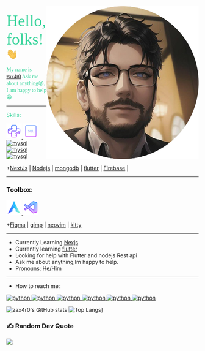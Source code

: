 <img align="right" src="me2.png" />
<!-- FONTS -->
<link rel="preconnect" href="https://fonts.googleapis.com">
<link rel="preconnect" href="https://fonts.gstatic.com" crossorigin>
<link href="https://fonts.googleapis.com/css2?family=Ephesis&display=swap" rel="stylesheet">
<!-- Greetings -->

<span style="color: #34D399; font-family: 'Ephesis', cursive
; font-size: 3em;">
Hello, folks!
</span>
<img src="wave.gif" width="30px">

<span style="color: #34D399; font-family: 'JETBRAINS MONO', cursive;
; font-size: 1em;">
My name is
<span style="color: #60A5FA; font-family: 'JETBRAINS MONO', cursive;
; font-size: 1em; ">
[zax4r0](https://zax4r0.web.app)
</span>Ask me about anything😜, I am happy to help😁
</span>

---

<span align="left" style="color: #34D399; font-family: 'JETBRAINS MONO', 
; font-size: 1.em;">
Skills:
</span>

<p align="left"> <a href="https://www.python.org" target="_blank"> <img src="media/icons8-python.svg" alt="python" width="40" height="40"/>
</a>   <a href="https://www.mysql.com/" target="_blank"> <img src="media/icons8-sql-96.svg" alt="mysql" width="40" height="40"/> </a>
 <a href="https://www.javascript.com/" target="_blank"> <img src="https://img.icons8.com/nolan/64/js.png" alt="mysql" width="40" height="40"/> </a>
 <a href="https://reactjs.org/" target="_blank"> <img src="https://img.icons8.com/nolan/64/react-native.png" alt="mysql" width="40" height="40"/> </a>
  <a href="https://angular.io/" target="_blank"> <img src="https://img.icons8.com/nolan/64/angularjs.png" alt="mysql" width="40" height="40"/> </a>

+[NextJs](https://nextjs.org/) | [Nodejs](https://nodejs.org/) | [mongodb](https://www.mongodb.com/) | [flutter](https://flutter.dev/) | [Firebase](https://firebase.google.com/) |

---

<h3 align="left">Toolbox:</h3>
<p align="left"><a href="https://archlinux.org/" target="_blank"> <img src="media/distributor-logo-archlinux.svg" alt="vscode" width="40" height="40"/> </a>
  <a href="https://code.visualstudio.com/" target="_blank"> <img src="media/icons8-visual-studio-code-2019.svg" alt="vscode" width="40" height="40"/> </a>

+[Figma](https://www.figma.com/) | [gimp](https://www.gimp.org/) | [neovim](https://neovim.io/) | [kitty](https://sw.kovidgoyal.net/kitty/)

---

- Currently Learning [Nexjs](https://nextjs.org/)
- Currently learning [flutter](https://flutter.dev/)
- Looking for help with Flutter and nodejs Rest api
- Ask me about anything,Im happy to help.
- Pronouns: He/Him

---

- How to reach me:

<a href="https://mail.google.com/mail/?view=cm&fs=1&tf=1&to=zax4r0@gmail.com" target="_blank"> <img src="https://img.icons8.com/nolan/40/gmail.png" alt="python" width="40" height="40"/>
</a>
<a href="https://twitter.com/zax4r0" target="_blank"> <img src="https://img.icons8.com/nolan/40/twitter.png" alt="python" width="40" height="40"/>
</a>
<a href="https://www.instagram.com/zax4r0/" target="_blank"> <img src="https://img.icons8.com/nolan/40/instagram-new.png" alt="python" width="40" height="40"/>
</a>
<a href="https://www.linkedin.com/in/vishwashegde4" target="_blank"> <img src="https://img.icons8.com/nolan/40/linkedin.png" alt="python" width="40" height="40"/>
</a>
<a href="https://www.reddit.com/user/zax4r0" target="_blank"> <img src="https://img.icons8.com/nolan/40/reddit.png" alt="python" width="40" height="40"/>
</a>
<a href="https://www.youtube.com/channel/UC30sAkZbgtshKrKOAEvBwDw" target="_blank"> <img src="https://img.icons8.com/nolan/40/youtube-play.png" alt="python" width="40" height="40"/>
</a>

<!-- ![zax4r0's GitHub stats](https://repo-staes-mm1w674vx-zax4r0.vercel.app/api?username=zax4r0&show_icons=true&theme=tokyonight&count_private=true)
[![Top Langs](https://repo-staes-mm1w674vx-zax4r0.vercel.app/api/top-langs/?username=zax4r0&layout=compact&theme=tokyonight&langs_count=8ount_private=true)](https://github.com/zax4r0/github-readme-stats) -->
![zax4r0's GitHub stats](https://github-readme-stats.vercel.app/api?username=zax4r0&show_icons=true&theme=tokyonight&count_private=true)
![Top Langs](https://github-readme-stats.vercel.app/api/top-langs/?username=zax4r0&layout=compact&theme=tokyonight&langs_count=8ount_private=true)]
<!-- Resources -->

<!--https://github.com/alexandresanlim/Badges4-README.md-Profile--!>
<!-- Icons: https://simpleicons.org/ -->
<!-- https://icons8.com -->
<!-- GitHub Stats: https://github.com/anuraghazra/github-readme-stats -->
<!-- Emojis: https://emojipedia.org/emoji/ -->
<!-- HTML Emojis: https://www.fileformat.info/index.htm -->
<!-- Shields: https://shields.io/ -->
<!-- Awesome GitHub Profile README: https://github.com/abhisheknaiidu/awesome-github-profile-readme -->
### ✍️ Random Dev Quote
![](https://quotes-github-readme.vercel.app/api?type=horizontal&theme=radical)
